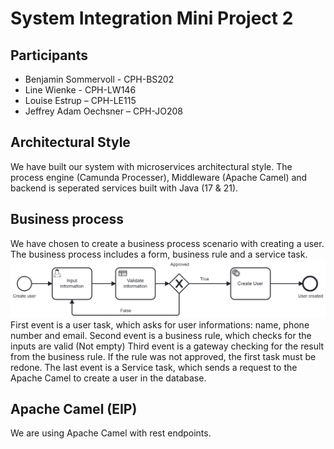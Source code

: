 # System Integration Mini Project 2
## Participants
* Benjamin Sommervoll - CPH-BS202
* Line Wienke - CPH-LW146  
* Louise Estrup – CPH-LE115 
* Jeffrey Adam Oechsner – CPH-JO208

## Architectural Style
We have built our system with microservices architectural style. The process engine (Camunda Processer), Middleware (Apache Camel) and backend is seperated services built with Java (17 & 21). 

## Business process
We have chosen to create a business process scenario with creating a user. The business process includes a form, business rule and a service task. 
![alt text](https://github.com/pl0xi/System_Integration_assignment-2/blob/main/Business_process_diagram.png)
First event is a user task, which asks for user informations: name, phone number and email.
Second event is a business rule, which checks for the inputs are valid (Not empty)
Third event is a gateway checking for the result from the business rule. If the rule was not approved, the first task must be redone. The last event is a Service task, which sends a request to the Apache Camel to create a user in the database.

## Apache Camel (EIP)
We are using Apache Camel with rest endpoints. 
